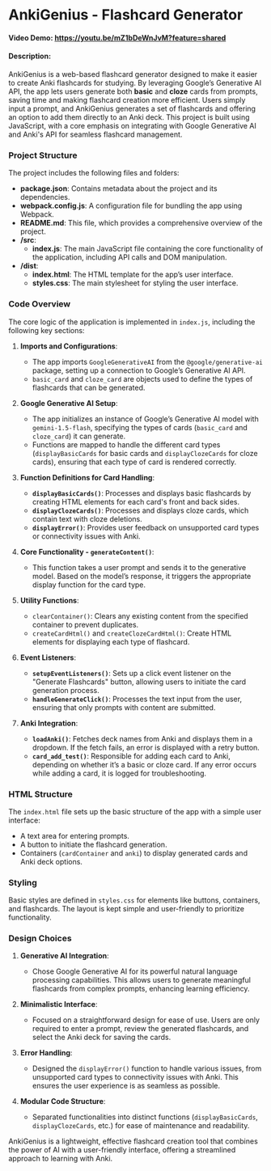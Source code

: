 # AnkiGenius - Flashcard Generator
#### Video Demo: https://youtu.be/mZ1bDeWnJvM?feature=shared
#### Description:
AnkiGenius is a web-based flashcard generator designed to make it easier to create Anki flashcards for studying. By leveraging Google’s Generative AI API, the app lets users generate both **basic** and **cloze** cards from prompts, saving time and making flashcard creation more efficient. Users simply input a prompt, and AnkiGenius generates a set of flashcards and offering an option to add them directly to an Anki deck. This project is built using JavaScript, with a core emphasis on integrating with Google Generative AI and Anki's API for seamless flashcard management.

### Project Structure

The project includes the following files and folders:

- **package.json**: Contains metadata about the project and its dependencies.
- **webpack.config.js**: A configuration file for bundling the app using Webpack.
- **README.md**: This file, which provides a comprehensive overview of the project.
- **/src**:
  - **index.js**: The main JavaScript file containing the core functionality of the application, including API calls and DOM manipulation.
- **/dist**:
  - **index.html**: The HTML template for the app’s user interface.
  - **styles.css**: The main stylesheet for styling the user interface.

### Code Overview

The core logic of the application is implemented in `index.js`, including the following key sections:

1. **Imports and Configurations**:
   - The app imports `GoogleGenerativeAI` from the `@google/generative-ai` package, setting up a connection to Google’s Generative AI API.
   - `basic_card` and `cloze_card` are objects used to define the types of flashcards that can be generated.

2. **Google Generative AI Setup**:
   - The app initializes an instance of Google’s Generative AI model with `gemini-1.5-flash`, specifying the types of cards (`basic_card` and `cloze_card`) it can generate.
   - Functions are mapped to handle the different card types (`displayBasicCards` for basic cards and `displayClozeCards` for cloze cards), ensuring that each type of card is rendered correctly.

3. **Function Definitions for Card Handling**:
   - **`displayBasicCards()`**: Processes and displays basic flashcards by creating HTML elements for each card's front and back sides.
   - **`displayClozeCards()`**: Processes and displays cloze cards, which contain text with cloze deletions.
   - **`displayError()`**: Provides user feedback on unsupported card types or connectivity issues with Anki.

4. **Core Functionality - `generateContent()`**:
   - This function takes a user prompt and sends it to the generative model. Based on the model’s response, it triggers the appropriate display function for the card type.

5. **Utility Functions**:
   - `clearContainer()`: Clears any existing content from the specified container to prevent duplicates.
   - `createCardHtml()` and `createClozeCardHtml()`: Create HTML elements for displaying each type of flashcard.

6. **Event Listeners**:
   - **`setupEventListeners()`**: Sets up a click event listener on the "Generate Flashcards" button, allowing users to initiate the card generation process.
   - **`handleGenerateClick()`**: Processes the text input from the user, ensuring that only prompts with content are submitted.

7. **Anki Integration**:
   - **`loadAnki()`**: Fetches deck names from Anki and displays them in a dropdown. If the fetch fails, an error is displayed with a retry button.
   - **`card_add_test()`**: Responsible for adding each card to Anki, depending on whether it’s a basic or cloze card. If any error occurs while adding a card, it is logged for troubleshooting.

### HTML Structure

The `index.html` file sets up the basic structure of the app with a simple user interface:

- A text area for entering prompts.
- A button to initiate the flashcard generation.
- Containers (`cardContainer` and `anki`) to display generated cards and Anki deck options.

### Styling

Basic styles are defined in `styles.css` for elements like buttons, containers, and flashcards. The layout is kept simple and user-friendly to prioritize functionality.

### Design Choices

1. **Generative AI Integration**:
   - Chose Google Generative AI for its powerful natural language processing capabilities. This allows users to generate meaningful flashcards from complex prompts, enhancing learning efficiency.

2. **Minimalistic Interface**:
   - Focused on a straightforward design for ease of use. Users are only required to enter a prompt, review the generated flashcards, and select the Anki deck for saving the cards.

3. **Error Handling**:
   - Designed the `displayError()` function to handle various issues, from unsupported card types to connectivity issues with Anki. This ensures the user experience is as seamless as possible.

4. **Modular Code Structure**:
   - Separated functionalities into distinct functions (`displayBasicCards`, `displayClozeCards`, etc.) for ease of maintenance and readability.


AnkiGenius is a lightweight, effective flashcard creation tool that combines the power of AI with a user-friendly interface, offering a streamlined approach to learning with Anki.
